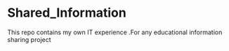 # Shared_Information
This repo contains my own IT experience .For any educational information sharing project

